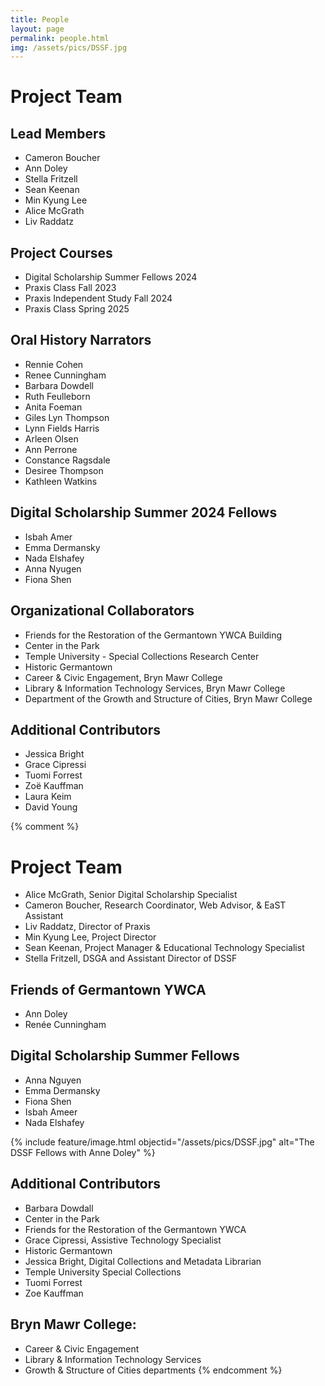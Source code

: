 ```yaml
---
title: People
layout: page 
permalink: people.html
img: /assets/pics/DSSF.jpg
---
```

# Project Team

## Lead Members
- Cameron Boucher
- Ann Doley
- Stella Fritzell
- Sean Keenan
- Min Kyung Lee
- Alice McGrath
- Liv Raddatz
 
 
## Project Courses
- Digital Scholarship Summer Fellows 2024
- Praxis Class Fall 2023
- Praxis Independent Study Fall 2024
- Praxis Class Spring 2025
 
 
## Oral History Narrators
- Rennie Cohen
- Renee Cunningham
- Barbara Dowdell
- Ruth Feulleborn
- Anita Foeman
- Giles Lyn Thompson
- Lynn Fields Harris
- Arleen Olsen
- Ann Perrone
- Constance Ragsdale
- Desiree Thompson
- Kathleen Watkins
 
## Digital Scholarship Summer 2024 Fellows
- Isbah Amer
- Emma Dermansky
- Nada Elshafey
- Anna Nyugen
- Fiona Shen

 
## Organizational Collaborators
- Friends for the Restoration of the Germantown YWCA Building
- Center in the Park
- Temple University - Special Collections Research Center
- Historic Germantown
- Career & Civic Engagement, Bryn Mawr College
- Library & Information Technology Services, Bryn Mawr College
- Department of the Growth and Structure of Cities, Bryn Mawr College
 
 
## Additional Contributors
- Jessica Bright
- Grace Cipressi
- Tuomi Forrest
- Zoë Kauffman
- Laura Keim
- David Young


{% comment %}
# Project Team
* Alice McGrath, Senior Digital Scholarship Specialist
* Cameron Boucher, Research Coordinator, Web Advisor, & EaST Assistant
* Liv Raddatz, Director of Praxis
* Min Kyung Lee, Project Director
* Sean Keenan, Project Manager & Educational Technology Specialist
* Stella Fritzell, DSGA and Assistant Director of DSSF

## Friends of Germantown YWCA
* Ann Doley
* Renée Cunningham

## Digital Scholarship Summer Fellows
* Anna Nguyen
* Emma Dermansky
* Fiona Shen
* Isbah Ameer
* Nada Elshafey

{% include feature/image.html objectid="/assets/pics/DSSF.jpg" alt="The DSSF Fellows with Anne Doley" %}

## Additional Contributors
* Barbara Dowdall
* Center in the Park
* Friends for the Restoration of the Germantown YWCA
* Grace Cipressi, Assistive Technology Specialist
* Historic Germantown
* Jessica Bright, Digital Collections and Metadata Librarian
* Temple University Special Collections
* Tuomi Forrest
* Zoe Kauffman

## Bryn Mawr College: 
* Career & Civic Engagement
* Library & Information Technology Services
* Growth & Structure of Cities departments
{% endcomment %}
